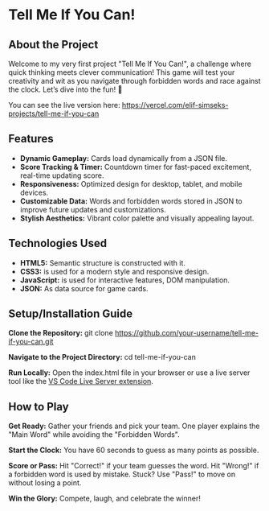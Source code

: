 # Tell Me If You Can!

## About the Project
Welcome to my very first project "Tell Me If You Can!", a challenge where quick thinking meets clever communication! This game will test your creativity and wit as you navigate through forbidden words and race against the clock. Let’s dive into the fun! 🚀

You can see the live version here: https://vercel.com/elif-simseks-projects/tell-me-if-you-can

## Features 
- **Dynamic Gameplay:** Cards load dynamically from a JSON file.
- **Score Tracking & Timer:** Countdown timer for fast-paced excitement, real-time updating score.
- **Responsiveness:** Optimized design for desktop, tablet, and mobile devices.
- **Customizable Data:** Words and forbidden words stored in JSON to improve future updates and customizations.
- **Stylish Aesthetics:** Vibrant color palette and visually appealing layout.

## Technologies Used
- **HTML5:** Semantic structure is constructed with it.
- **CSS3:** is used for a modern style and responsive design.
- **JavaScript:** is used for interactive features, DOM manipulation.
- **JSON:** As data source for game cards.

## Setup/Installation Guide
**Clone the Repository:**
git clone https://github.com/your-username/tell-me-if-you-can.git

**Navigate to the Project Directory:**
cd tell-me-if-you-can

**Run Locally:**
Open the index.html file in your browser or use a live server tool like the [VS Code Live Server extension](https://github.com/ritwickdey/vscode-live-server-plus-plus).

## How to Play
**Get Ready:** Gather your friends and pick your team. One player explains the "Main Word" while avoiding the "Forbidden Words".

**Start the Clock:** You have 60 seconds to guess as many points as possible.

**Score or Pass:** Hit "Correct!" if your team guesses the word.
Hit "Wrong!" if a forbidden word is used by mistake.
Stuck? Use "Pass!" to move on without losing a point.

**Win the Glory:** Compete, laugh, and celebrate the winner!
